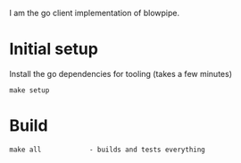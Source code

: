 I am the go client implementation of blowpipe.

# Initial setup

Install the go dependencies for tooling (takes a few minutes)

    make setup

# Build

    make all            - builds and tests everything

    

